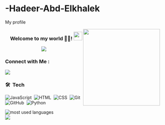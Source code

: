# -Hadeer-Abd-Elkhalek
My profile 

<img width="250" align="right" src="https://c.tenor.com/_DOBjnGspYAAAAAM/code-coding.gif">

<h3 align="right">
  Welcome to my world 🧚‍♀️!
  <img src="https://media.giphy.com/media/hvRJCLFzcasrR4ia7z/giphy.gif" width="28">
</h3>

<!-- Typing SVG by DenverCoder1 - https://github.com/DenverCoder1/readme-typing-svg -->
<p align="center">
  <a href="https://github.com/DenverCoder1/readme-typing-svg"><img src="https://readme-typing-svg.herokuapp.com/?lines=Soft%20Engineer%20ALX%20intern;Always%20learning%20new%20things&font=Fira%20Code&center=true&width=440&height=45&color=f75c7e&vCenter=true&size=22"></a>
</p> 




### Connect with Me :

<a href="https://www.linkedin.com/in/hadeer-abd-elkhalek-4518671b3" target="_blank"><img src="https://img.shields.io/badge/-Hadeer%20Abd%20Elkhalek-0077B5?style=for-the-badge&logo=Linkedin&logoColor=white"/></a>
### 🛠 &nbsp;Tech 
![JavaScript](https://img.shields.io/badge/-JavaScript-05122A?style=flat&logo=javascript)&nbsp;
![HTML](https://img.shields.io/badge/-HTML-05122A?style=flat&logo=HTML5)&nbsp;
![CSS](https://img.shields.io/badge/-CSS-05122A?style=flat&logo=CSS3&logoColor=1572B6)&nbsp;
![Git](https://img.shields.io/badge/-Git-05122A?style=flat&logo=git)&nbsp;
![GitHub](https://img.shields.io/badge/-GitHub-05122A?style=flat&logo=github)&nbsp;
![Python](https://img.shields.io/badge/-Python%20-05122A?style=flat&logo=python)&nbsp;




<img align="left" src="https://github-readme-stats.vercel.app/api/top-langs?username=Hadeer-Abd-Elkhalek&show_icons=true&locale=en&layout=compact&theme=radical" alt="most used languages" />
<br>
<a href="https://komarev.com/ghpvc/?username=Hadeer-Abd-Elkhalek&style=for-the-badge">
    <img src="https://komarev.com/ghpvc/?username=Hadeer-Abd-Elkhalek&style=for-the-badge">
</a>
